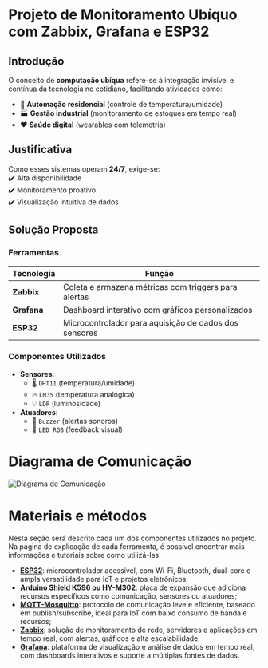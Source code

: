 # Projeto de Monitoramento Ubíquo com Zabbix, Grafana e ESP32  

## Introdução  
O conceito de **computação ubíqua** refere-se à integração invisível e contínua da tecnologia no cotidiano, facilitando atividades como:  
- 🏡 **Automação residencial** (controle de temperatura/umidade)  
- 🏭 **Gestão industrial** (monitoramento de estoques em tempo real)  
- ❤️ **Saúde digital** (wearables com telemetria)  

## Justificativa  
Como esses sistemas operam **24/7**, exige-se:  
✔️ Alta disponibilidade  
✔️ Monitoramento proativo  
✔️ Visualização intuitiva de dados  

## Solução Proposta  
### Ferramentas  
| Tecnologia          | Função                                                                 |  
|---------------------|-----------------------------------------------------------------------|  
| **Zabbix**          | Coleta e armazena métricas com triggers para alertas                 |  
| **Grafana**         | Dashboard interativo com gráficos personalizados                     |  
| **ESP32**           | Microcontrolador para aquisição de dados dos sensores                |  

### Componentes Utilizados  
- **Sensores**:  
  - 🌡️ `DHT11` (temperatura/umidade)  
  - 🔥 `LM35` (temperatura analógica)  
  - 💡 `LDR` (luminosidade)  
- **Atuadores**:  
  - 🚨 `Buzzer` (alertas sonoros)  
  - 🎨 `LED RGB` (feedback visual)  
# Diagrama de Comunicação
![Diagrama de Comunicação](https://github.com/user-attachments/assets/185a8113-627d-4528-9dbe-139b13974f06)

# Materiais e métodos
Nesta seção será descrito cada um dos componentes utilizados no projeto. Na página de explicação de cada ferramenta, é possível encontrar mais informações e tutoriais sobre como utilizá-las.
- [**ESP32**](https://github.com/LunaAlmeida/Monitoramento-Zabbix-ESP32/tree/main/Componentes/Esp32): microcontrolador acessível, com Wi-Fi, Bluetooth, dual-core e ampla versatilidade para IoT e projetos eletrônicos;
- [**Arduino Shield K596 ou HY-M302**](https://github.com/LunaAlmeida/Monitoramento-Zabbix-ESP32/tree/main/Componentes/Arduino%20Shield%20K596): placa de expansão que adiciona recursos específicos como comunicação, sensores ou atuadores;
- [**MQTT-Mosquitto**](https://github.com/LunaAlmeida/Monitoramento-Zabbix-ESP32/tree/main/Componentes): protocolo de comunicação leve e eficiente, baseado em publish/subscribe, ideal para IoT com baixo consumo de banda e recursos;
- [**Zabbix**](): solução de monitoramento de rede, servidores e aplicações em tempo real, com alertas, gráficos e alta escalabilidade;
- [**Grafana**](): plataforma de visualização e análise de dados em tempo real, com dashboards interativos e suporte a múltiplas fontes de dados.
